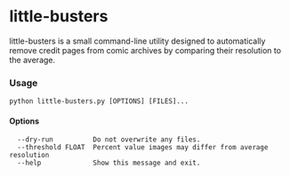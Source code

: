 # little-busters

little-busters is a small command-line utility designed to automatically remove credit pages from comic archives by comparing their resolution to the average.

### Usage

`python little-busters.py [OPTIONS] [FILES]...`

#### Options

```
  --dry-run          Do not overwrite any files.
  --threshold FLOAT  Percent value images may differ from average resolution
  --help             Show this message and exit.
```
